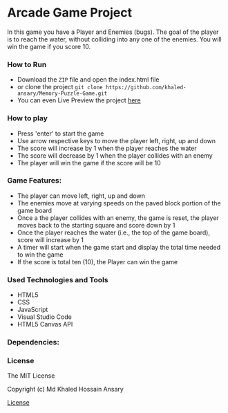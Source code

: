 # Arcade Game Project

In this game you have a Player and Enemies (bugs). The goal of the player is to reach the water, without colliding into any one of the enemies. You will win the game if you score 10.

### How to Run

* Download the `ZIP` file and open the index.html file
* or clone the project `git clone https://github.com/khaled-ansary/Memory-Puzzle-Game.git`
* You can even Live Preview the project [here](https://khaled-ansary.github.io/Arcade-Game/)
  
### How to play
  
* Press 'enter' to start the game
* Use arrow respective keys to move the player left, right, up and down
* The score will increase by 1 when the player reaches the water
* The score will decrease by 1 when the player collides with an enemy
* The player will win the game if the score will be 10

### Game Features:

* The player can move left, right, up and down
* The enemies move at varying speeds on the paved block portion of the game board
* Once a the player collides with an enemy, the game is reset, the player moves back to the starting square and score down by 1
* Once the player reaches the water (i.e., the top of the game board), score will increase by 1
* A timer will start when the game start and display the total time needed to win the game
* If the score is total ten (10), the Player can win the game

### Used Technologies and Tools

* HTML5
* CSS
* JavaScript 
* Visual Studio Code
* HTML5 Canvas API
  
### Dependencies:

### License

The MIT License

Copyright (c) Md Khaled Hossain Ansary

[License](LICENSE.md)